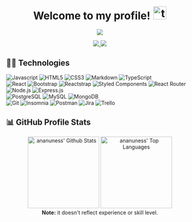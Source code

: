 <h1 align="center">
  Welcome to my profile!
  <img style="margin-left: 2px; margin-top: 5px" alt="togepi" src="./assets/togepi.gif" width="35" height="35" />
</h1>

<p style="position: relative; z-index: 1;"  align="center">
  <img src="https://readme-typing-svg.herokuapp.com?font=Fira+Code&size=22&duration=4000&color=A471CF&lines=Junior+Fullstack+Web+Developer;Willing+to+learn+new+things!" />
</p>

<p style="position: relative; z-index: 1;"  align="center">
  <a href="mailto:yasir12bouazzati@gmail.com">
    <img src="https://img.shields.io/badge/GMAIL-e81744?&style=for-the-badge&logo=gmail&logoColor=white" />
  </a>
  <a href="[https://www.linkedin.com/in/yasir-el-bouazzati-1846832a1/)" target="_blank]">
    <img src="https://img.shields.io/badge/linkedin-%230077B5.svg?&style=for-the-badge&logo=linkedin&logoColor=white" />
  </a>
</p>

## 👩‍💻 Technologies

<div>
  <img alt="Javascript" src="https://img.shields.io/badge/-Javascript-ffcd00?style=flat-square&logo=javascript&logoColor=black">
  <img alt="HTML5" src="https://img.shields.io/badge/-HTML5-ff5324?style=flat-square&logo=html5&logoColor=white">
  <img alt="CSS3" src="https://img.shields.io/badge/-CSS3-0766f5?style=flat-square&logo=css3&logoColor=white">
  <img alt="Markdown" src="https://img.shields.io/badge/-Markdown-000000?style=flat-square&logo=markdown&logoColor=white">
  <img alt="TypeScript" src="https://img.shields.io/badge/-TypeScript-3178c6?style=flat-square&logo=typescript&logoColor=white">
</div>
<div>
  <img alt="React" src="https://img.shields.io/badge/-React-00aff0?style=flat-square&logo=react&logoColor=white">
  <img alt="Bootstrap" src="https://img.shields.io/badge/-Bootstrap-7930d9?style=flat-square&logo=bootstrap&logoColor=white">
  <img alt="Reactstrap" src="https://img.shields.io/badge/-Reactstrap-5f5dd9?style=flat-square&logo=bootstrap&logoColor=white">
  <img alt="Styled Components" src="https://img.shields.io/badge/-Styled%20Components-e667b0?style=flat-square&logo=styled-components&logoColor=white">
  <img alt="React Router" src="https://img.shields.io/badge/-React%20Router-fa2a2a?style=flat-square&logo=react-router&logoColor=white">
  <img alt="Node.js" src="https://img.shields.io/badge/-Node.js-3a9e48?style=flat-square&logo=node.js&logoColor=white">
  <img alt="Express.js" src="https://img.shields.io/badge/-Express.js-787878?style=flat-square&logo=express&logoColor=white">
</div>
<div>
  <img alt="PostgreSQL" src="https://img.shields.io/badge/-PostgreSQL-4765c4?style=flat-square&logo=postgresql&logoColor=white">
  <img alt="MySQL" src="https://img.shields.io/badge/-MySQL-e08e14?style=flat-square&logo=mysql&logoColor=white">
  <img alt="MongoDB" src="https://img.shields.io/badge/-MongoDB-589636?style=flat-square&logo=mongodb&logoColor=white">
</div>
<div>
  <img alt="Git" src="https://img.shields.io/badge/-Git-fc5c38?style=flat-square&logo=git&logoColor=white">
  <img alt="Insomnia" src="https://img.shields.io/badge/-Insomnia-693bdb?style=flat-square&logo=insomnia&logoColor=white">
  <img alt="Postman" src="https://img.shields.io/badge/-Postman-fa732a?style=flat-square&logo=postman&logoColor=white">
  <img alt="Jira" src="https://img.shields.io/badge/-Jira-0e17c2?style=flat-square&logo=jira&logoColor=white">
  <img alt="Trello" src="https://img.shields.io/badge/-Trello-0559C9?style=flat-square&logo=trello&logoColor=white">
</div>

## &#128202; GitHub Profile Stats

<p align="center">
  <img alt="ananuness' Github Stats" src="https://denvercoder1-github-readme-stats.vercel.app/api/?username=ananuness&show_icons=true&count_private=true&theme=react&hide_border=true&hide_title=true&bg_color=1F222E&title_color=F85D7F&icon_color=9d5dd9" height="192px"/>
  <img alt="ananuness' Top Languages" src="https://github-readme-stats.vercel.app/api/top-langs/?username=ananuness&langs_count=8&layout=compact&theme=react&hide_border=true&bg_color=1F222E&title_color=F85D7F&icon_color=9d5dd9&hide=Jupyter%20Notebook" height="192px"/>
  <br />
  <b>Note:</b> it doesn't reflect experience or skill level.
  <br />
</p>
